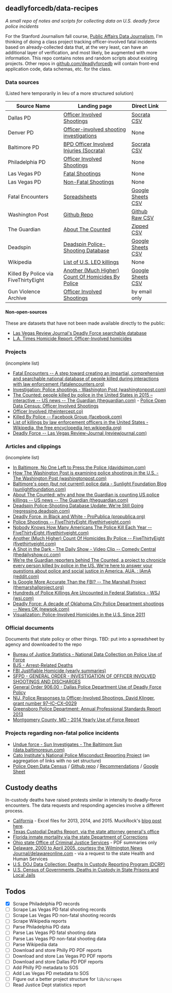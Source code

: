 ## deadlyforcedb/data-recipes

*A small repo of notes and scripts for collecting data on U.S. deadly force police incidents*

For the Stanford Journalism fall course, [Public Affairs Data Journalism](http://padjo.org), I'm thinking of doing a class project tracking officer-involved fatal incidents based on already-collected data that, at the very least, can have an additional layer of verification, and most likely, be augmented with more information. This repo contains notes and random scripts about existing projects. Other repos in [github.com/deadlyforcedb](https://github.com/deadlyforcedb) will contain front-end application code, data schemas, etc. for the class.




### Data sources

(Listed here temporarily in lieu of a more structured solution)


|             Source Name              |                                                               Landing page                                                               |                                                                      Direct Link                                                                       |   |
|--------------------------------------|------------------------------------------------------------------------------------------------------------------------------------------|--------------------------------------------------------------------------------------------------------------------------------------------------------|---|
| Dallas PD                            | [Officer Involved Shootings](http://www.dallaspolice.net/ois/)                                                                           | [Socrata CSV](https://www.dallasopendata.com/api/views/4gmt-jyx2?accessType=DOWNLOAD)                                                                  |   |
| Denver PD                            | [Officer-involved shooting investigations](http://www.denverda.org/News_Release/Officer-involved_shooting_investigations.htm)            | None                                                                                                                                                   |   |
| Baltimore PD                         | [BPD Officer Involved Injuries (Socrata)](https://data.baltimorecity.gov/Public-Safety/BPD-Officer-Involved-Injuries/3w4d-kckv)          | [Socrata CSV](https://data.baltimorecity.gov/api/views/3w4d-kckv/rows.csv?accessType=DOWNLOAD)                                                         |   |
| Philadelphia PD                      | [Officer Involved Shootings](https://www.phillypolice.com/ois/)                                                                          | None                                                                                                                                                   |   |
| Las Vegas PD                         | [Fatal Shootings](http://www.lvmpd.com/AboutLVMPD/OfficeofInternalOversight/OfficerInvolvedShooting/tabid/451/Default.aspx)              | None                                                                                                                                                   |   |
| Las Vegas PD                         | [Non-Fatal Shootings](http://www.lvmpd.com/AboutLVMPD/OfficeofInternalOversight/NonFatalOfficerInvolvedShootings/tabid/459/Default.aspx) | None                                                                                                                                                   |   |
| Fatal Encounters                     | [Spreadsheets](http://www.fatalencounters.org/spreadsheets/)                                                                             | [Google Sheets CSV](https://docs.google.com/spreadsheets/d/1dKmaV_JiWcG8XBoRgP8b4e9Eopkpgt7FL7nyspvzAsE/export?format=csv&gid=0)                       |   |
| Washington Post                      | [Github Repo](https://github.com/washingtonpost/data-police-shootings/)                                                                  | [Github Raw CSV](https://raw.githubusercontent.com/washingtonpost/data-police-shootings/master/fatal-police-shootings-data.csv)                        |   |
| The Guardian                         | [About The Counted](http://www.theguardian.com/us-news/ng-interactive/2015/jun/01/about-the-counted)                                     | [Zipped CSV](http://interactive.guim.co.uk/2015/the-counted/thecounted-data.zip)                                                                       |   |
| Deadspin                             | [Deadspin Police-Shooting Database ](http://regressing.deadspin.com/deadspin-police-shooting-database-update-were-still-go-1627414202)   | [Google Sheets CSV](https://docs.google.com/spreadsheets/d/1cEGQ3eAFKpFBVq1k2mZIy5mBPxC6nBTJHzuSWtZQSVw/export?format=csv&gid=0)                       |   |
| Wikipedia                            | [List of U.S. LEO killings](https://en.wikipedia.org/wiki/List_of_killings_by_law_enforcement_officers_in_the_United_States)             | None                                                                                                                                                   |   |
| Killed By Police via FiveThirtyEight | [Another (Much Higher) Count Of Homicides By Police](http://fivethirtyeight.com/datalab/another-much-higher-count-of-police-homicides/)  | [Google Sheets CSV](https://docs.google.com/a/fivethirtyeight.com/spreadsheets/d/1WwVDP8anxtQm-6C2g7pjmZkS_jdSomM7UDMonIX0b6k/export?format=csv&gid=0) |   |
| Gun Violence Archive                 | [Officer Involved Shootings](http://www.gunviolencearchive.org/officer-involved-shootings?sort=desc&order=%23%20Killed)                  | by email only                                                                                                                                          |   |

#### Non-open-sources

These are datasets that have not been made available directly to the public:

- [Las Vegas Review Journal's Deadly Force searchable database](http://www.reviewjournal.com/news/deadly-force/advanced-search)
- [L.A. Times Homicide Report: Officer-Involved homicides](http://homicide.latimes.com/officer_involved/true/year/all)



### Projects

(incomplete list)

- [Fatal Encounters -- A step toward creating an impartial, comprehensive and searchable national database of people killed during interactions with law enforcement (fatalencounters.org)](http://www.fatalencounters.org/) 
- [Investigation: Police shootings - Washington Post (washingtonpost.com)](https://www.washingtonpost.com/graphics/national/police-shootings/) 
- [The Counted: people killed by police in the United States in 2015 – interactive -- US news -- The Guardian (theguardian.com)](http://www.theguardian.com/us-news/ng-interactive/2015/jun/01/the-counted-police-killings-us-database) - [Police Open Data Census: Officer Involved Shootings](https://codeforamerica.github.io/PoliceOpenDataCensus/OfficerInvolvedShootings.html)
- [Officer Involved (theintercept.co)](https://theintercept.co/officer-involved/)
- [Killed By Police -- Facebook Group (facebook.com)](https://www.facebook.com/KilledByPolice) 
- [List of killings by law enforcement officers in the United States - Wikipedia, the free encyclopedia (en.wikipedia.org)]() 
- [Deadly Force -- Las Vegas Review-Journal (reviewjournal.com)](http://www.reviewjournal.com/news/deadly-force) 


### Articles and clippings

(incomplete list)

- [In Baltimore, No One Left to Press the Police (davidsimon.com)](http://davidsimon.com/in-baltimore-no-one-left-to-press-the-police/) 
- [How The Washington Post is examining police shootings in the U.S. - The Washington Post (washingtonpost.com)](http://www.washingtonpost.com/national/how-the-washington-post-is-examining-police-shootings-in-the-us/2015/06/29/f42c10b2-151b-11e5-9518-f9e0a8959f32_story.html) 
- [Baltimore's open (but not current) police data - Sunlight Foundation Blog (sunlightfoundation.com)](https://sunlightfoundation.com/blog/2015/05/01/baltimores-open-but-not-current-police-data/) 
- [About The Counted: why and how the Guardian is counting US police killings -- US news -- The Guardian (theguardian.com)](http://www.theguardian.com/us-news/ng-interactive/2015/jun/01/about-the-counted) 
- [Deadspin Police-Shooting Database Update: We're Still Going (regressing.deadspin.com)](http://regressing.deadspin.com/deadspin-police-shooting-database-update-were-still-go-1627414202) 
- [Deadly Force, in Black and White - ProPublica (propublica.org)](http://www.propublica.org/article/deadly-force-in-black-and-white) 
- [Police Shootings -- FiveThirtyEight (fivethirtyeight.com)](http://fivethirtyeight.com/tag/police-shootings/) 
- [Nobody Knows How Many Americans The Police Kill Each Year -- FiveThirtyEight (fivethirtyeight.com)](http://fivethirtyeight.com/features/how-many-americans-the-police-kill-each-year/) 
- [Another (Much Higher) Count Of Homicides By Police -- FiveThirtyEight (fivethirtyeight.com)](http://fivethirtyeight.com/datalab/another-much-higher-count-of-police-homicides/) 
- [A Shot in the Dark - The Daily Show - Video Clip -- Comedy Central (thedailyshow.cc.com)](http://thedailyshow.cc.com/videos/v4l2pe/a-shot-in-the-dark) 
- [We’re the Guardian reporters behind The Counted, a project to chronicle every person killed by police in the US. We're here to answer your questions about police and social justice in America. AUA. : IAmA (reddit.com)](https://www.reddit.com/r/IAmA/comments/3br3j6/were_the_guardian_reporters_behind_the_counted_a/) 
- [Is Google More Accurate Than the FBI? -- The Marshall Project (themarshallproject.org)](https://www.themarshallproject.org/2015/07/02/is-google-more-accurate-than-the-fbi) 
- [Hundreds of Police Killings Are Uncounted in Federal Statistics - WSJ (wsj.com)](http://www.wsj.com/articles/hundreds-of-police-killings-are-uncounted-in-federal-statistics-1417577504) 
- [Deadly Force: A decade of Oklahoma City Police Department shootings -- News OK (newsok.com)](http://newsok.com/deadly-force-a-decade-of-oklahoma-city-police-department-shootings/article/4747453)
- [Visualization: Police-Involved Homicides in the U.S. Since 2011](http://ww2.kqed.org/lowdown/2015/04/09/visualization-officer-involved-homicides-since-2011)

### Official documents

Documents that state policy or other things. TBD: put into a spreadsheet by agency and downloaded to the repo



- [Bureau of Justice Statistics - National Data Collection on Police Use of Force](http://www.bjs.gov/content/pub/pdf/ndcopuof.pdf)
- [BJS - Arrest-Related Deaths](http://www.bjs.gov/index.cfm?ty=tp&tid=82)
- [FBI Justifiable Homicide (yearly summaries)](https://www.fbi.gov/about-us/cjis/ucr/crime-in-the-u.s/2012/crime-in-the-u.s.-2012/offenses-known-to-law-enforcement/expanded-homicide/expanded_homicide_data_table_14_justifiable_homicide_by_weapon_law_enforcement_2008-2012.xls)
- [SFPD - GENERAL ORDER - INVESTIGATION OF OFFICER INVOLVED SHOOTINGS AND
DISCHARGES](http://sf-police.org/Modules/ShowDocument.aspx?documentid=14739)
- [General Order 906.00 - Dallas Police Department Use of Deadly Force Policy](http://www.dallaspolice.net/ois/docs/General-Order-906.pdf)
- [NIJ, Police Responses to Officer-Involved Shootings, David Klinger, grant number 97–IC–CX–0029](http://www.nij.gov/journals/253/pages/responses.aspx)
- [Greensboro Police Department: Annual Professional Standards Report 2013](http://www.greensboro-nc.gov/modules/showdocument.aspx?documentid=24586)
- [Montgomery County, MD - 2014 Yearly Use of Force Report](http://www.mymcpnews.com/wordpress/wp-content/uploads/2014-Use-of-Force-Report.pdf)

### Projects regarding non-fatal police incidents

- [Undue force - Sun Investigates - The Baltimore Sun (data.baltimoresun.com)](http://data.baltimoresun.com/news/police-settlements/) 
- [Cato Institute's National Police Misconduct Reporting Project](http://www.policemisconduct.net/) (an aggregation of links with no set structure)
- [Police Open Data Census](https://codeforamerica.github.io/PoliceOpenDataCensus/) / [Github repo](https://github.com/codeforamerica/PoliceOpenDataCensus) / [Recommendations](https://codeforamerica.github.io/PoliceOpenDataCensus/recomendations.html) / [Google Sheet](https://docs.google.com/spreadsheets/d/1lv74SigFdFMJvza_dc2tBVd37r9E4-CPeY9YkRSaBxA/)


## Custody deaths

In-custody deaths have raised protests similar in intensity to deadly-force encounters. The data requests and responding agencies involve a different process.

- [California](https://www.muckrock.com/foi/california-52/california-12525-data-17354/) - Excel files for 2013, 2014, and 2015. MuckRock's [blog post here](https://www.muckrock.com/news/archives/2015/jul/31/california-deaths-custody-2013-2014/).
- [Texas Custodial Deaths Report, via the state attorney general's office](https://www.texasattorneygeneral.gov/criminal/custodial/report_deaths.php)
- [Florida inmate mortality via the state Department of Corrections](http://www.dc.state.fl.us/pub/mortality/)
- [Ohio state Office of Criminal Justice Services](http://www.ocjs.ohio.gov/deathincustody.stm) - PDF summaries only
- [Delaware, 2000 to April 2005, courtesy the Wilmington News Journal/delawareonline.com](http://archive.delawareonline.com/article/20050925/NEWS/50925004/Del-inmates-who-died-custody-between-2000-April-2005) - via a request to the state Health and Human Services
- [U.S. DOJ Data Collection: Deaths In Custody Reporting Program (DCRP)](http://www.bjs.gov/index.cfm?ty=dcdetail&iid=243)
- [U.S. Census of Governments, Deaths in Custody in State Prisons and Local Jails](https://www.census.gov/econ/overview/go2900.html)


## Todos

- [x] Scrape Philadelphia PD records
- [ ] Scrape Las Vegas PD fatal shooting records
- [ ] Scrape Las Vegas PD non-fatal shooting records
- [ ] Scrape Wikipedia reports
- [ ] Parse Philadelphia PD data
- [ ] Parse Las Vegas PD fatal shooting data
- [ ] Parse Las Vegas PD non-fatal shooting data
- [ ] Parse Wikipedia data
- [ ] Download and store Philly PD PDF reports
- [ ] Download and store Las Vegas PD PDF reports
- [ ] Download and store Dallas PD PDF reports
- [ ] Add Philly PD metadata to SOS
- [ ] Add Las Vegas PD metadata to SOS
- [ ] Figure out a better project structure for `lib/scrapes`
- [ ] Read Justice Dept statistics report
